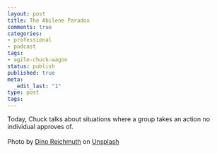 ```yaml
---
layout: post
title: The Abilene Paradox
comments: true
categories:
- professional
- podcast
tags:
- agile-chuck-wagon
status: publish
published: true
meta:
  _edit_last: "1"
type: post
tags:
---
```

<p>Today, Chuck talks about situations where a group takes an action no individual approves of.<br><br>Photo by <a href="https://unsplash.com/@dinoreichmuth?utm_source=unsplash&amp;utm_medium=referral&amp;utm_content=creditCopyText">Dino Reichmuth</a> on <a href="https://unsplash.com/s/photos/hot-car?utm_source=unsplash&amp;utm_medium=referral&amp;utm_content=creditCopyText">Unsplash</a></p>